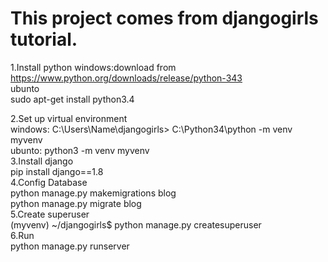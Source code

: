 This project comes from djangogirls tutorial.
============================================


1.Install python
	windows:download from				
		https://www.python.org/downloads/release/python-343			 
	ubunto		 
	    sudo apt-get install python3.4  

2.Set up virtual environment  
	windows: C:\Users\Name\djangogirls> C:\Python34\python -m venv myvenv 	
	ubunto: python3 -m venv myvenv  	
3.Install django  
	pip install django==1.8		
4.Config Database               	
	python manage.py makemigrations blog            
	python manage.py migrate blog                   
5.Create superuser      
	(myvenv) ~/djangogirls$ python manage.py createsuperuser        
6.Run                                           
        python manage.py runserver      
	
